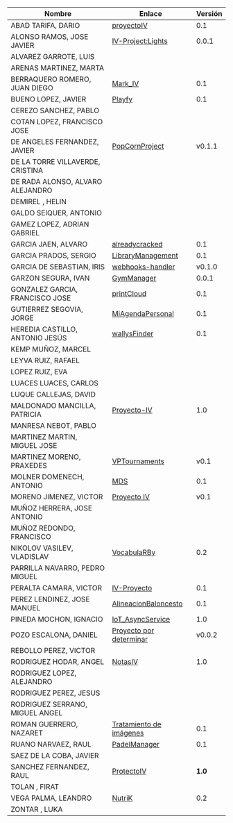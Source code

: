 | Nombre | Enlace | Versión |
|--------|--------|---------|
|ABAD TARIFA, DARIO | [proyectoIV](https://github.com/daraahh/proyectoIV) | 0.1 |
|ALONSO RAMOS, JOSE JAVIER | [IV-Project:Lights](https://github.com/JJavier98/IV-Project) | 0.0.1 |
|ALVAREZ GARROTE, LUIS | | |
|ARENAS MARTINEZ, MARTA | | |
|BERRAQUERO ROMERO, JUAN DIEGO | [Mark_IV](https://github.com/JuanDiegoJr7/Mark_IV.git)| 0.1 |
|BUENO LOPEZ, JAVIER | [Playfy](https://github.com/JaviBL8/Playfy) | 0.1 |
|CEREZO SANCHEZ, PABLO | | |
|COTAN LOPEZ, FRANCISCO JOSE | | |
|DE ANGELES FERNANDEZ, JAVIER | [PopCornProject](https://github.com/jdafer98/PopcornProject) | v0.1.1 |
|DE LA TORRE VILLAVERDE, CRISTINA | | |
|DE RADA ALONSO, ALVARO ALEJANDRO | | |
|DEMIREL , HELIN | | |
|GALDO SEIQUER, ANTONIO | | |
|GAMEZ LOPEZ, ADRIAN GABRIEL | | |
|GARCIA JAEN, ALVARO | [alreadycracked](https://github.com/AlvaroGarciaJaen/alreadycracked) | 0.1 |
|GARCIA PRADOS, SERGIO | [LibraryManagement](https://github.com/sergiogp98/LibraryManagement) | 0.1 |
|GARCIA DE SEBASTIAN, IRIS | [webhooks-handler](https://github.com/iris-garcia/webhooks-handler) | v0.1.0 |
|GARZON SEGURA, IVAN | [GymManager](https://github.com/i4vk/GymManager.git) | 0.0.1 |
|GONZALEZ GARCIA, FRANCISCO JOSE | [printCloud](https://github.com/Neo-Stark/Proyecto-IV-19-20) | 0.1 |
|GUTIERREZ SEGOVIA, JORGE | [MiAgendaPersonal](https://github.com/Saytes/Proyecto-IV) | 0.1 |
|HEREDIA CASTILLO, ANTONIO JESÚS| [wallysFinder](https://github.com/antoni-heredia/WallysFinder) | 0.1 |
|KEMP MUÑOZ, MARCEL | | |
|LEYVA RUIZ, RAFAEL | | |
|LOPEZ RUIZ, EVA | | |
|LUACES LUACES, CARLOS | | |
|LUQUE CALLEJAS, DAVID | | |
|MALDONADO MANCILLA, PATRICIA |[Proyecto-IV](https://github.com/patriciamaldonado/Proyecto-IV) | 1.0 |
|MANRESA NEBOT, PABLO | | |
|MARTINEZ MARTIN, MIGUEL JOSE | | |
|MARTINEZ MORENO, PRAXEDES | [VPTournaments](https://github.com/pramartinez/IV_project) | v0.1 |
|MOLNER DOMENECH, ANTONIO | [MDS](https://github.com/antoniomdk/model-deployment-service) | 0.1 |
|MORENO JIMENEZ, VICTOR | [Proyecto IV](https://github.com/VictorMorenoJimenez/IV) | v0.1 |
|MUÑOZ HERRERA, JOSE ANTONIO | | |
|MUÑOZ REDONDO, FRANCISCO | | |
|NIKOLOV VASILEV, VLADISLAV | [VocabulaRBy](https://github.com/Vol0kin/VocabulaRBy) | 0.2 |
|PARRILLA NAVARRO, PEDRO MIGUEL | | |
|PERALTA CAMARA, VICTOR | [IV-Proyecto](https://github.com/victorperalta93/IV-Proyecto) | 0.1 |
|PEREZ LENDINEZ, JOSE MANUEL | [AlineacionBaloncesto](https://github.com/jmplz14/AlineacionBaloncesto) | 0.1 |
|PINEDA MOCHON, IGNACIO | [IoT_AsyncService](https://github.com/nachop97m/IoT_AsyncService) | 1.0 |
|POZO ESCALONA, DANIEL | [Proyecto por determinar](https://github.com/danipozo/proyecto-IV) | v0.0.2 |
|REBOLLO PEREZ, VICTOR | | |
|RODRIGUEZ HODAR, ANGEL | [NotasIV](https://github.com/angelhodar/NotasIV-WebService) | 1.0 |
|RODRIGUEZ LOPEZ, ALEJANDRO | | |
|RODRIGUEZ PEREZ, JESUS | | |
|RODRIGUEZ SERRANO, MIGUEL ANGEL | | |
|ROMAN GUERRERO, NAZARET | [Tratamiento de imágenes](https://github.com/nazaretrogue/Microservicio-multimedia) | 0.1 |
|RUANO NARVAEZ, RAUL | [PadelManager](https://github.com/ruanete/PadelManager) | 0.1 |
|SAEZ DE LA COBA, JAVIER | | |
|SANCHEZ FERNANDEZ, RAUL | [ProtectoIV](https://github.com/raulsf6/IV-19-20.git) | **1.0** |
|TOLAN , FIRAT | | |
|VEGA PALMA, LEANDRO | [NutriK](https://github.com/LeandroVP/NutriK)| 0.2 |
|ZONTAR , LUKA | | |
